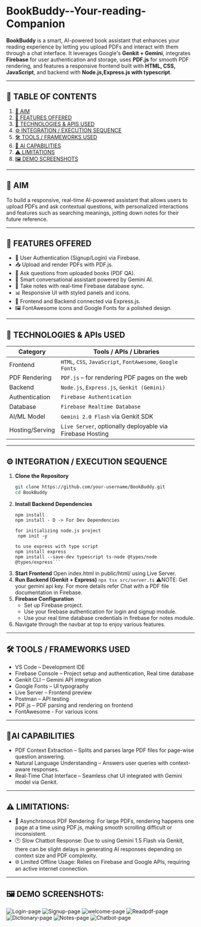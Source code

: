 # BookBuddy--Your-reading-Companion
**BookBuddy** is a smart, AI-powered book assistant that enhances your reading experience by letting you upload PDFs and interact with them through a chat interface. It leverages Google's **Genkit + Gemini**, integrates **Firebase** for user authentication and storage, uses **PDF.js** for smooth PDF rendering, and features a responsive frontend built with **HTML, CSS, JavaScript**, and backend with **Node.js,Express.js with typescript**.
___
## 📌 TABLE OF CONTENTS

1. [🎯 AIM](#aim)
2. [🧩 FEATURES OFFERED](#features-offered)
3. [🧪 TECHNOLOGIES & APIS USED](#technologies--apis-used)
4. [⚙️ INTEGRATION / EXECUTION SEQUENCE](#integration--execution-sequence)
5. [🛠️ TOOLS / FRAMEWORKS USED](#tools--frameworks-used)
6. [🧠 AI CAPABILITIES](#ai-capabilities)
7. [⚠️ LIMITATIONS](#limitations)
8. [🖼️ DEMO SCREENSHOTS](#demo-screenshots)
___
## 🎯 AIM
To build a responsive, real-time AI-powered assistant that allows users to upload PDFs and ask contextual questions, with personalized interactions and features such as searching meanings, jotting down notes for their future reference.
___
## 🧩 FEATURES OFFERED

+ 🔐 User Authentication (Signup/Login) via Firebase.
+ 📥 Upload and render PDFs with PDF.js.
+ 💬 Ask questions from uploaded books (PDF QA).
+ 🤖 Smart conversational assistant powered by Gemini AI.
+ 📌 Take notes with real-time Firebase database sync.
+ 📊 Responsive UI with styled panels and icons.
+ 🔁 Frontend and Backend connected via Express.js.
+ 🖼️ FontAwesome icons and Google Fonts for a polished design.

___
## 🧪 TECHNOLOGIES & APIs USED

| Category         | Tools / APIs / Libraries                                   |
|------------------|------------------------------------------------------------|
| Frontend         | `HTML`, `CSS`, `JavaScript`, `FontAwesome`, `Google Fonts` |
| PDF Rendering    | `PDF.js` – for rendering PDF pages on the web              |
| Backend          | `Node.js`, `Express.js`, `Genkit (Gemini)`                 |
| Authentication   | `Firebase Authentication`                                  |
| Database         | `Firebase Realtime Database`                               |
| AI/ML Model      | `Gemini 2.0 Flash` via Genkit SDK                          |
| Hosting/Serving  | `Live Server`, optionally deployable via Firebase Hosting  |

___
## ⚙️ INTEGRATION / EXECUTION SEQUENCE

1. **Clone the Repository**
   ```bash
   git clone https://github.com/your-username/BookBuddy.git
   cd BookBuddy
2. **Install Backend Dependencies**
    ```cd backend
    npm install
    npm install - D -> For Dev Dependencies
    
    for initializing node.js project
     npm init -y

    to use express with type script
    npm install express
    npm install --save-dev typescript ts-node @types/node @types/express```
3. **Start Frontend**
   Open index.html in public/html/ using Live Server.
4. **Run Backend (Genkit + Express)**
    ```npx tsx src/server.ts```
   ⚠️NOTE: Get your gemini api key. For more details refer Chat with a PDF file documentation in Firebase.
5. **Firebase Configuration**
     + Set up Firebase project.
     + Use your firebase authentication for login and signup module.
     + Use your real time database credentials in firebase for notes module.
6. Navigate through the navbar at top to enjoy various features.

___
## 🛠️ TOOLS / FRAMEWORKS USED
  + VS Code – Development IDE
  + Firebase Console – Project setup and authentication, Real time database
  + Genkit CLI – Gemini API integration
  + Google Fonts – UI typography
  + Live Server – Frontend preview
  + Postman – API testing
  + PDF.js – PDF parsing and rendering on frontend
  + FontAwesome - For various icons
___
## 🤖AI CAPABILITIES
  + PDF Context Extraction – Splits and parses large PDF files for page-wise question answering.
  + Natural Language Understanding – Answers user queries with context-aware responses.
  + Real-Time Chat Interface – Seamless chat UI integrated with Gemini model via Genkit.

___
## ⚠️ LIMITATIONS:
  + 📄 Asynchronous PDF Rendering:
      For large PDFs, rendering happens one page at a time using PDF.js, making smooth scrolling difficult or inconsistent.
  +  🕐 Slow Chatbot Response:
Due to using Gemini 1.5 Flash via Genkit, there can be slight delays in generating AI responses depending on context size and PDF complexity.
  + 🌐 Limited Offline Usage:
Relies on Firebase and Google APIs, requiring an active internet connection.

___
## 🖼️ DEMO SCREENSHOTS:
![Login-page](demo-ss/login.png)
![Signup-page](demo-ss/signup.png)
![welcome-page](demo-ss/welcome.png)
![Readpdf-page](demo-ss/upload.png)
![Dictionary-page](demo-ss/dic.png)
![Notes-page](demo-ss/notes.png)
![Chatbot-page](demo-ss/chatbot.png)




